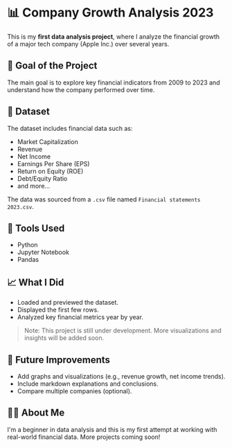 
# 📊 Company Growth Analysis 2023

This is my **first data analysis project**, where I analyze the financial growth of a major tech company (Apple Inc.) over several years.

## 🧠 Goal of the Project
The main goal is to explore key financial indicators from 2009 to 2023 and understand how the company performed over time.

## 📁 Dataset
The dataset includes financial data such as:
- Market Capitalization
- Revenue
- Net Income
- Earnings Per Share (EPS)
- Return on Equity (ROE)
- Debt/Equity Ratio
- and more...

The data was sourced from a `.csv` file named `Financial statements 2023.csv`.

## 🔧 Tools Used
- Python
- Jupyter Notebook
- Pandas

## 📈 What I Did
- Loaded and previewed the dataset.
- Displayed the first few rows.
- Analyzed key financial metrics year by year.

> Note: This project is still under development. More visualizations and insights will be added soon.

## 🚀 Future Improvements
- Add graphs and visualizations (e.g., revenue growth, net income trends).
- Include markdown explanations and conclusions.
- Compare multiple companies (optional).

## 🙋‍♂️ About Me
I'm a beginner in data analysis and this is my first attempt at working with real-world financial data. More projects coming soon!

